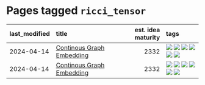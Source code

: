 # Pages tagged `ricci_tensor`

|last_modified|title|est. idea maturity|tags
|:---|:---|---:|:---|
|2024-04-14|[Continous Graph Embedding](../semantic_space_geometry.md)|2332|[![](https://img.shields.io/badge/tag-differential_geometry-5e378d)](../tags/differential_geometry.md) [![](https://img.shields.io/badge/tag-experimental-e839f4)](../tags/experimental.md) [![](https://img.shields.io/badge/tag-gnn-394ee4)](../tags/gnn.md) [![](https://img.shields.io/badge/tag-ricci_tensor-cc5ed7)](../tags/ricci_tensor.md) [![](https://img.shields.io/badge/tag-riemannian_geometry-dd597e)](../tags/riemannian_geometry.md) [![](https://img.shields.io/badge/tag-topology-e8ae48)](../tags/topology.md)|
|2024-04-14|[Continous Graph Embedding](../continuous_graph_embedding.md)|2332|[![](https://img.shields.io/badge/tag-differential_geometry-5e378d)](../tags/differential_geometry.md) [![](https://img.shields.io/badge/tag-experimental-e839f4)](../tags/experimental.md) [![](https://img.shields.io/badge/tag-gnn-394ee4)](../tags/gnn.md) [![](https://img.shields.io/badge/tag-ricci_tensor-cc5ed7)](../tags/ricci_tensor.md) [![](https://img.shields.io/badge/tag-riemannian_geometry-dd597e)](../tags/riemannian_geometry.md) [![](https://img.shields.io/badge/tag-topology-e8ae48)](../tags/topology.md)|